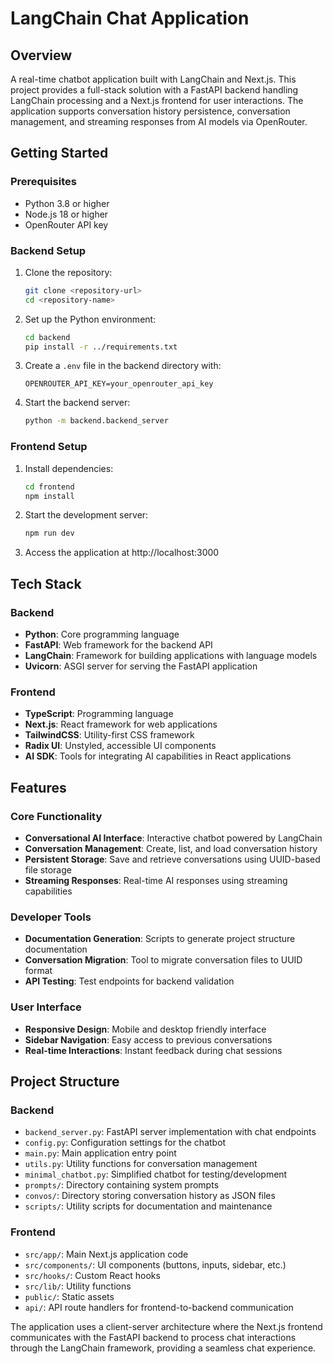 # LangChain Chat Application

## Overview
A real-time chatbot application built with LangChain and Next.js. This project provides a full-stack solution with a FastAPI backend handling LangChain processing and a Next.js frontend for user interactions. The application supports conversation history persistence, conversation management, and streaming responses from AI models via OpenRouter.

## Getting Started

### Prerequisites
- Python 3.8 or higher
- Node.js 18 or higher
- OpenRouter API key

### Backend Setup
1. Clone the repository:
   ```bash
   git clone <repository-url>
   cd <repository-name>
   ```

2. Set up the Python environment:
   ```bash
   cd backend
   pip install -r ../requirements.txt
   ```

3. Create a `.env` file in the backend directory with:
   ```
   OPENROUTER_API_KEY=your_openrouter_api_key
   ```

4. Start the backend server:
   ```bash
   python -m backend.backend_server
   ```

### Frontend Setup
1. Install dependencies:
   ```bash
   cd frontend
   npm install
   ```

2. Start the development server:
   ```bash
   npm run dev
   ```

3. Access the application at http://localhost:3000

## Tech Stack

### Backend
- **Python**: Core programming language
- **FastAPI**: Web framework for the backend API
- **LangChain**: Framework for building applications with language models
- **Uvicorn**: ASGI server for serving the FastAPI application

### Frontend
- **TypeScript**: Programming language
- **Next.js**: React framework for web applications
- **TailwindCSS**: Utility-first CSS framework
- **Radix UI**: Unstyled, accessible UI components
- **AI SDK**: Tools for integrating AI capabilities in React applications

## Features

### Core Functionality
- **Conversational AI Interface**: Interactive chatbot powered by LangChain
- **Conversation Management**: Create, list, and load conversation history
- **Persistent Storage**: Save and retrieve conversations using UUID-based file storage
- **Streaming Responses**: Real-time AI responses using streaming capabilities

### Developer Tools
- **Documentation Generation**: Scripts to generate project structure documentation
- **Conversation Migration**: Tool to migrate conversation files to UUID format
- **API Testing**: Test endpoints for backend validation

### User Interface
- **Responsive Design**: Mobile and desktop friendly interface
- **Sidebar Navigation**: Easy access to previous conversations
- **Real-time Interactions**: Instant feedback during chat sessions

## Project Structure

### Backend
- `backend_server.py`: FastAPI server implementation with chat endpoints
- `config.py`: Configuration settings for the chatbot
- `main.py`: Main application entry point
- `utils.py`: Utility functions for conversation management
- `minimal_chatbot.py`: Simplified chatbot for testing/development
- `prompts/`: Directory containing system prompts
- `convos/`: Directory storing conversation history as JSON files
- `scripts/`: Utility scripts for documentation and maintenance

### Frontend
- `src/app/`: Main Next.js application code
- `src/components/`: UI components (buttons, inputs, sidebar, etc.)
- `src/hooks/`: Custom React hooks
- `src/lib/`: Utility functions
- `public/`: Static assets
- `api/`: API route handlers for frontend-to-backend communication

The application uses a client-server architecture where the Next.js frontend communicates with the FastAPI backend to process chat interactions through the LangChain framework, providing a seamless chat experience.